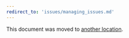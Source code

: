 ```yaml
---
redirect_to: 'issues/managing_issues.md'
---
```


This document was moved to [another location](issues/managing_issues.md).

<!-- This redirect file can be deleted after <2021-08-12>. -->
<!-- Before deletion, see: https://docs.gitlab.com/ee/development/documentation/#move-or-rename-a-page -->
